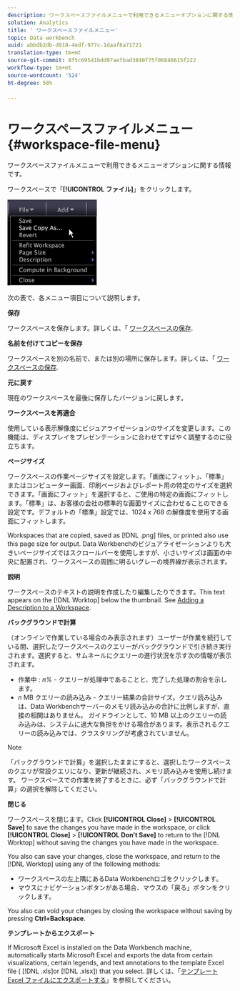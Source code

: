 ```yaml
---
description: ワークスペースファイルメニューで利用できるメニューオプションに関する情報です。
solution: Analytics
title: ' ワークスペースファイルメニュー'
topic: Data workbench
uuid: abbdb2db-d918-4edf-977c-1daaf8a71721
translation-type: tm+mt
source-git-commit: 8f5c69541bdd97aefbad3840f75f06846615f222
workflow-type: tm+mt
source-wordcount: '524'
ht-degree: 58%

---
```



#  ワークスペースファイルメニュー{#workspace-file-menu}

ワークスペースファイルメニューで利用できるメニューオプションに関する情報です。

ワークスペースで「**[!UICONTROL ファイル]**」をクリックします。

![](assets/mnu_file.png)

次の表で、各メニュー項目について説明します。

**保存**

ワークスペースを保存します。詳しくは、「 [ワークスペースの保存](../../../home/c-get-started/c-work-worksp/c-save-wksp.md#concept-e0c34e75cc194e57bd02d1f02316a606).

**名前を付けてコピーを保存**

ワークスペースを別の名前で、または別の場所に保存します。詳しくは、「 [ワークスペースの保存](../../../home/c-get-started/c-work-worksp/c-save-wksp.md#concept-e0c34e75cc194e57bd02d1f02316a606).

**元に戻す**

現在のワークスペースを最後に保存したバージョンに戻します。

**ワークスペースを再適合**

使用している表示解像度にビジュアライゼーションのサイズを変更します。この機能は、ディスプレイをプレゼンテーションに合わせてすばやく調整するのに役立ちます。

**ページサイズ**

ワークスペースの作業ページサイズを設定します。「画面にフィット」、「標準」またはコンピューター画面、印刷ページおよびレポート用の特定のサイズを選択できます。「画面にフィット」を選択すると、ご使用の特定の画面にフィットします。「標準」は、お客様の会社の標準的な画面サイズに合わせることのできる設定です。デフォルトの「標準」設定では、1024 x 768 の解像度を使用する画面にフィットします。

Workspaces that are copied, saved as [!DNL .png] files, or printed also use this page size for output. Data Workbenchのビジュアライゼーションよりも大きいページサイズではスクロールバーを使用しますが、小さいサイズは画面の中央に配置され、ワークスペースの周囲に明るいグレーの境界線が表示されます。

**説明**

ワークスペースのテキストの説明を作成したり編集したりできます。This text appears on the [!DNL Worktop] below the thumbnail. See [Adding a Description to a Workspace](../../../home/c-get-started/c-work-worksp/t-add-wksp-desc.md#task-163734487e8848dfa0a4d8da6323a963).

**バックグラウンドで計算**

（オンラインで作業している場合のみ表示されます）ユーザーが作業を続行している間、選択したワークスペースのクエリーがバックグラウンドで引き続き実行されます。選択すると、サムネールにクエリーの進行状況を示す次の情報が表示されます。

* 作業中 : *n%* - クエリーが処理中であることと、完了した処理の割合を示します。
* *n* MB クエリーの読み込み - クエリー結果の合計サイズ。クエリ読み込みは、Data Workbenchサーバーのメモリ読み込みの合計に比例しますが、直接の相関はありません。 ガイドラインとして、10 MB 以上のクエリーの読み込みは、システムに過大な負担をかける場合があります。表示されるクエリーの読み込みでは、クラスタリングが考慮されていません。

>[!NOTE]
>
>「バックグラウンドで計算」を選択したままにすると、選択したワークスペースのクエリが常設クエリになり、更新が継続され、メモリ読み込みを使用し続けます。 ワークスペースでの作業を終了するときに、必ず「バックグラウンドで計算」の選択を解除してください。

**閉じる**

ワークスペースを閉じます。Click **[!UICONTROL Close]** > **[!UICONTROL Save]** to save the changes you have made in the workspace, or click **[!UICONTROL Close]** > **[!UICONTROL Don’t Save]** to return to the [!DNL Worktop] without saving the changes you have made in the workspace.

You also can save your changes, close the workspace, and return to the [!DNL Worktop] using any of the following methods:

* ワークスペースの左上隅にあるData Workbenchロゴをクリックします。
* マウスにナビゲーションボタンがある場合、マウスの「戻る」ボタンをクリックします。

You also can void your changes by closing the workspace without saving by pressing **Ctrl+Backspace**.

**テンプレートからエクスポート**

If Microsoft Excel is installed on the Data Workbench machine, automatically starts Microsoft Excel and exports the data from certain visualizations, certain legends, and text annotations to the template Excel file ( [!DNL .xls]or [!DNL .xlsx]) that you select. 詳しくは、「[テンプレート Excel ファイルにエクスポートする](../../../home/c-get-started/c-work-worksp/c-ex-wksp.md#section-814772929ca64cf6b92b89d3fdd02302)」を参照してください。
